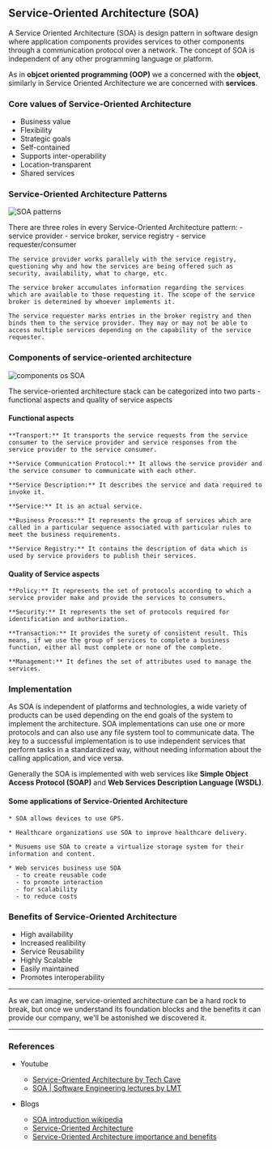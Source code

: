 

## Service-Oriented Architecture (SOA)

  A Service Oriented Architecture (SOA) is design pattern in software design where application components provides services to other components through a communication protocol over a network. The concept of SOA is independent of any other programming language or platform.

  As in **objcet oriented programming (OOP)** we a concerned with the **object**, similarly in Service Oriented Architecture we are concerned with **services**.

### Core values of Service-Oriented Architecture

  * Business value
  * Flexibility
  * Strategic goals
  * Self-contained
  * Supports inter-operability
  * Location-transparent
  * Shared services

### Service-Oriented Architecture Patterns

  ![SOA patterns](https://www.researchgate.net/profile/Khaled-Elleithy/publication/314288067/figure/fig3/AS:469626577526784@1488979109147/Service-Oriented-Architecture-SOA-15.png)

  There are three roles in every Service-Oriented Architecture pattern:
    - service provider
    - service broker, service registry
    - service requester/consumer

    The service provider works parallely with the service registry, questioning why and how the services are being offered such as security, availability, what to charge, etc.

    The service broker accumulates information regarding the services which are available to those requesting it. The scope of the service broker is determined by whoever implements it.

    The service requester marks entries in the broker registry and then binds them to the service provider. They may or may not be able to access multiple services depending on the capability of the service requester.

### Components of service-oriented architecture

  ![components os SOA](https://static.javatpoint.com/webservicepages/images/soa3.png)

  The service-oriented architecture stack can be categorized into two parts - functional aspects and quality of service aspects

  #### Functional aspects

    **Transport:** It transports the service requests from the service consumer to the service provider and service responses from the service provider to the service consumer.

    **Service Communication Protocol:** It allows the service provider and the service consumer to communicate with each other.

    **Service Description:** It describes the service and data required to invoke it.

    **Service:** It is an actual service.

    **Business Process:** It represents the group of services which are called in a particular sequence associated with particular rules to meet the business requirements.

    **Service Registry:** It contains the description of data which is used by service providers to publish their services.

  #### Quality of Service aspects

    **Policy:** It represents the set of protocols according to which a service provider make and provide the services to consumers.

    **Security:** It represents the set of protocols required for identification and authorization.

    **Transaction:** It provides the surety of consistent result. This means, if we use the group of services to complete a business function, either all must complete or none of the complete.

    **Management:** It defines the set of attributes used to manage the services.


### Implementation

  As SOA is independent of platforms and technologies, a wide variety of products can be used depending on the end goals of the system to implement the architecture. SOA implementations can use one or more protocols and can also use any file system tool to communicate data. The key to a successful implementation is to use independent services that perform tasks in a standardized way, without needing information about the calling application, and vice versa.

  Generally the SOA is implemented with web services like **Simple Object Access Protocol (SOAP)** and **Web Services Description Language (WSDL)**.

  #### Some applications of Service-Oriented Architecture

    * SOA allows devices to use GPS.

    * Healthcare organizations use SOA to improve healthcare delivery.

    * Musuems use SOA to create a virtualize storage system for their information and content.

    * Web services business use SOA
      - to create reusable code
      - to promote interaction
      - for scalability
      - to reduce costs

### Benefits of Service-Oriented Architecture

  * High availability
  * Increased realibility
  * Service Reusability
  * Highly Scalable
  * Easily maintained
  * Promotes interoperability

* * *

As we can imagine, service-oriented architecture can be a hard rock to break, but once we understand its foundation blocks and the benefits it can provide our company, we'll be astonished we discovered it.

* * *

### References

  * Youtube
    * [Service-Oriented Architecture by Tech Cave](https://www.youtube.com/watch?v=jNiEMmoTDoE)
    * [SOA | Software Engineering lectures by LMT](https://www.youtube.com/watch?v=A5Nom1hdJn8)

  * Blogs
    * [SOA introduction wikipedia](https://en.wikipedia.org/wiki/Service-oriented_architecture)
    * [Service-Oriented Architecture](https://searchapparchitecture.techtarget.com/definition/service-oriented-architecture-SOA)
    * [Service-Oriented Architecture importance and benefits](https://medium.com/@SoftwareDevelopmentCommunity/what-is-service-oriented-architecture-fa894d11a7ec)



